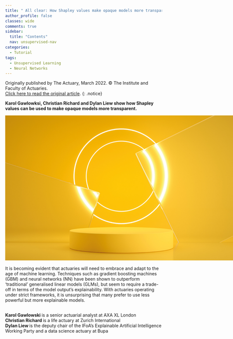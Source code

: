 ```yaml
---
title: " All clear: How Shapley values make opaque models more transparents"
author_profile: false 
classes: wide
comments: true
sidebar:
  title: "Contents"
  nav: unsupervised-nav
categories:
  - Tutorial
tags:
  - Unsupervised Learning
  - Neural Networks
---
```


Originally published by The Actuary, March 2022. © The Institute and Faculty of Actuaries. <br>
<a href="https://www.theactuary.com/features/2022/03/01/all-clear-how-shapley-values-make-opaque-models-more-transparent"> Click here to read the original article</a>.
{: .notice}

<b> Karol Gawlowksi, Christian Richard and Dylan Liew show how Shapley values can be used to make opaque models more transparent. </b>

<img src="/assets/images_for_posts/all-clear-shapley-values/01.png" style="width: auto; height: auto;max-width: 750px;max-height: 750px">


It is becoming evident that actuaries will need to embrace and adapt to the age of machine learning. Techniques such as gradient boosting machines (GBM) and neural networks (NN) have been shown to outperform ‘traditional’ generalised linear models (GLMs), but seem to require a trade-off in terms of the model output’s explainability. With actuaries operating under strict frameworks, it is unsurprising that many prefer to use less powerful but more explainable models.


<br>
<b> Karol Gawlowski </b> is a senior actuarial analyst at AXA XL London <br>
<b> Christian Richard </b> is a life actuary at Zurich International <br>
<b> Dylan Liew </b> is the deputy chair of the IFoA’s Explainable Artificial Intelligence Working Party and a data science actuary at Bupa
